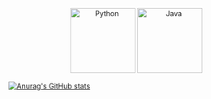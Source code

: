 <p align="center">
  <img alt="Python" height="128px" src="https://cdn.worldvectorlogo.com/logos/python-5.svg" />
  <img alt="Java" height="128px" src="https://cdn.worldvectorlogo.com/logos/java-4.svg" />
  <br />
</p>

[![Anurag's GitHub stats](https://github-readme-stats.vercel.app/api?username=deadspir1t0&theme=github_dark)](https://github.com/anuraghazra/github-readme-stats)
